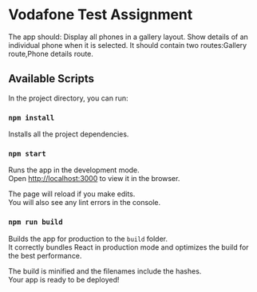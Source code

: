 # Vodafone Test Assignment

The app should:
Display all phones in a gallery layout.
Show details of an individual phone when it is selected.
It should contain two routes:Gallery route,Phone details route.

## Available Scripts

In the project directory, you can run:

### `npm install`

Installs all the project dependencies.

### `npm start`

Runs the app in the development mode.\
Open [http://localhost:3000](http://localhost:3000) to view it in the browser.

The page will reload if you make edits.\
You will also see any lint errors in the console.

### `npm run build`

Builds the app for production to the `build` folder.\
It correctly bundles React in production mode and optimizes the build for the best performance.

The build is minified and the filenames include the hashes.\
Your app is ready to be deployed!
